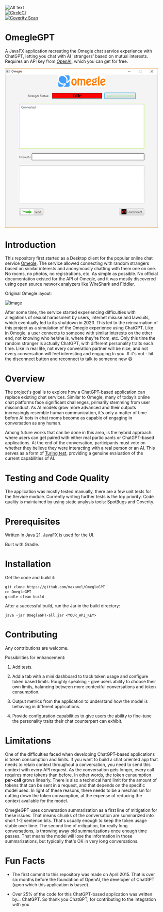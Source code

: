 ![Alt text](src/main/resources/images/omegle.png)<br/>
[![CircleCI](https://dl.circleci.com/status-badge/img/circleci/VrxAa5tSns3x9pseRDihbe/FqbAYJEgkBbN83wuFnkS97/tree/master.svg?style=svg)](https://dl.circleci.com/status-badge/redirect/circleci/VrxAa5tSns3x9pseRDihbe/FqbAYJEgkBbN83wuFnkS97/tree/master)<br/>
[![Coverity Scan](https://scan.coverity.com/projects/5872/badge.svg?flat=1)](https://scan.coverity.com/projects/5872?tab=overview)<br/>
# OmegleGPT

A JavaFX application recreating the Omegle chat service experience with ChatGPT, letting you chat with AI 'strangers' based on mutual interests. 
Requires an API key from [OpenAI](https://platform.openai.com/), which you can get for free.

<img src="https://github.com/maxamel/DesktopOmegle/blob/master/src/main/resources/images/screen.png" align="center" />

# Introduction

This repository first started as a Desktop client for the popular online chat service [Omegle](https://en.wikipedia.org/wiki/Omegle). The service allowed connecting with random strangers based on similar interests and anonymously chatting with them one on one. No rooms, no photos, no registrations, etc. As simple as possible.
No official documentation existed for the API of Omegle, and it was mostly discovered using open source network analyzers like WireShark and Fiddler.

Original Omegle layout:

![image](https://github.com/user-attachments/assets/6dd45af3-8d2b-46cd-ae83-75070f5222a7)

After some time, the service started experiencing difficulties with allegations of sexual harassment by users, internet misuse and lawsuits, which eventually led to its shutdown in 2023. This led to the reincarnation of this project as a simulation of the Omegle experience using ChatGPT. Like in Omegle, a user connects to someone with similar interests on the other end, not knowing who he/she is, where they're from, etc. 
Only this time the random stranger is actually ChatGPT, with different personality traits each time. Like in real life, not every converation partner will be nice, and not every conversation will feel interesting and engaging to you. If it's not - hit the disconnect button and reconnect to talk to someone new 😄

# Overview

The project's goal is to explore how a ChatGPT-based application can replace existing chat services. Similar to Omegle, many of today’s online chat platforms face significant challenges, primarily stemming from user misconduct. As AI models grow more advanced and their outputs increasingly resemble human communication, it's only a matter of time before AI bots in chat rooms become as capable of engaging in conversation as any human.

Among future works that can be done in this area, is the hybrid approach where users can get paired with either real participants or ChatGPT-based applications.
At the end of the conversation, participants must vote on whether they believe they were interacting with a real person or an AI. This serves as a form of [Turing test]((https://en.wikipedia.org/wiki/Turing_test)), providing a genuine evaluation of the current capabilities of AI.

# Testing and Code Quality

The application was mostly tested manually, there are a few unit tests for the Service module. 
Currently writing further tests is the top priority. 
Code quality is maintained by using static analysis tools: SpotBugs and Coverity.

# Prerequisites

Written in Java 21. JavaFX is used for the UI.

Built with Gradle.

# Installation

Get the code and build it:
```
git clone https://github.com/maxamel/OmegleGPT
cd OmegleGPT
gradle clean build
```
After a successful build, run the Jar in the build directory:
```
java -jar OmegleGPT-all.jar <YOUR_API_KEY>
```

# Contributing

Any contributions are welcome. 

Possibilities for enhancement:

1) Add tests.

2) Add a tab with a mini dashboard to track token usage and configure token based limits. Roughly speaking - give users ability to choose their own limits, balancing between more contextful conversations and token consumption.

3) Output metrics from the application to understand how the model is behaving in different applications.

4) Provide configuration capabilities to give users the ability to fine-tune the personality traits their chat counterpart can exhibit.
   

# Limitations

One of the difficulties faced when developing ChatGPT-based applications is token consumption and limits. If you want to build a chat oriented app that needs to retain context throughout a conversation, you need to send this context with every API request. As the conversation gets longer, every call requires more tokens than before. In other words, the token cunsumption **per-call** grows linearly. There is also a technical hard limit for the amount of tokens that can be sent in a request, and that depends on the specific model used. In light of these reasons, there needs to be a mechanism for cutting down the token consumption, at the expense of reducing the context available for the model. 

OmegleGPT uses conversation summarization as a first line of mitigation for these issues. That means chunks of the conversation are summarized into short 1-2 sentence bits. That's usually enough to keep the token usage stable over time.
The second line of mitigation, for really long conversations, is throwing away old summarizations once enough time passes. That means the model will lose the information in those summarizations, but typically that's OK in very long conversations.

 
# Fun Facts

- The first commit to this repository was made on April 2015. That is over six months before the foundation of OpenAI, the developer of ChatGPT (upon which this application is based).
  
- Over 25% of the code for this ChatGPT-based application was written by... ChatGPT. So thank you ChatGPT, for contributing to the integration with you.


